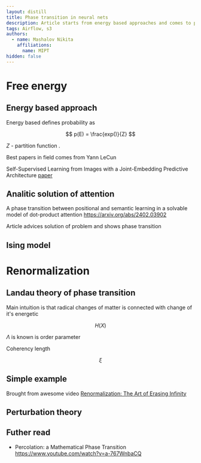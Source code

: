 ```yaml
---
layout: distill
title: Phase transition in neural nets
description: Article starts from energy based approaches and comes to phase transition
tags: Airflow, s3
authors:
  - name: Mashalov Nikita  
    affiliations: 
      name: MIPT
hidden: false
---
```


# Free energy


## Energy based approach 

Energy based defines probability as

$$
    p(E) = \frac{exp()}{Z}
$$


$Z$ - partition function .

Best papers in field comes from Yann LeCun

Self-Supervised Learning from Images with a Joint-Embedding Predictive Architecture [paper](https://arxiv.org/abs/2301.08243)

## Analitic solution of attention 

A phase transition between positional and semantic learning in a solvable model of dot-product attention
https://arxiv.org/abs/2402.03902


Article advices solution of problem and shows phase transition




## Ising model



# Renormalization

## Landau theory of phase transition

Main intuition is that radical changes of matter is connected with change of it's energetic 


$$
    H(X)
$$

$\Lambda$ is known is order parameter 

Coherency length

$$
    \xi 
$$



## Simple example

Brought from awesome video [Renormalization: The Art of Erasing Infinity](https://www.youtube.com/watch?v=0OQ7BhlfAJY&t=872s)




## Perturbation theory


## Futher read

- Percolation: a Mathematical Phase Transition https://www.youtube.com/watch?v=a-767WnbaCQ
